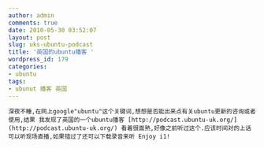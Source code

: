 ```yaml
---
author: admin
comments: true
date: 2010-05-30 03:52:07
layout: post
slug: uks-ubuntu-podcast
title: '英国的ubuntu播客 '
wordpress_id: 179
categories:
- ubuntu
tags:
- ubunut 播客 英国
---
```



	深夜不睡,在网上google"ubuntu"这个关键词,想想是否能出来点有关ubuntu更新的咨询或者使用,结果 我发现了英国的一个ubuntu播客 [http://podcast.ubuntu-uk.org/](http://podcast.ubuntu-uk.org/) 看着很面熟,好像之前听过这个.应该时间对的上话可以听现场直播,如果错过了还可以下载录音来听 Enjoy i1!




